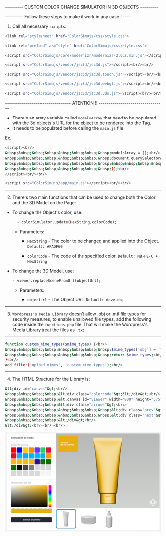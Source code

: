 --------- CUSTOM COLOR CHANGE SIMULATOR IN 3D OBJECTS ---------

--------- Follow these steps to make it work in any case ! ----

1. Call all necessary `scripts`:
```bash
<link rel="stylesheet" href="ColorSimujs/css/style.css">
```
```bash
<link rel="preload" as="style" href="ColorSimujs/css/style.css">
```
```bash
<script src="ColorSimujs/core/modernizr/modernizr-2.6.2.min.js"></script><br/><br/>
```
```bash
<script src="ColorSimujs/vendor/jsc3d/jsc3d.js"></script><br/><br/>
```
```bash
<script src="ColorSimujs/vendor/jsc3d/jsc3d.touch.js"></script><br/><br/>
```
```bash
<script src="ColorSimujs/vendor/jsc3d/jsc3d.webgl.js"></script><br/><br/>
```
```bash
<script src="ColorSimujs/vendor/jsc3d/jsc3d.3ds.js"></script><br/><br/>
```

--------------------------------- ATENTION !! ---------------------------------<br/>

- There's an array variable called `modelsArray` that need to be populated with the 3d objects's URL for the object to be rendered into the <canvas> Tag.<br/>
- It needs to be populated before calling the `main.js` file

Ex.
```bash
<script><br/>
&nbsp;&nbsp;&nbsp;&nbsp;&nbsp;&nbsp;&nbsp;&nbsp;modelsArray = [];<br/>
&nbsp;&nbsp;&nbsp;&nbsp;&nbsp;&nbsp;&nbsp;&nbsp;document.querySelectorAll('.simulador .owl-carousel img').forEach(function(){<br/>
&nbsp;&nbsp;&nbsp;&nbsp;&nbsp;&nbsp;&nbsp;&nbsp;&nbsp;&nbsp;&nbsp;&nbsp;modelsArray.push(img.parentElement.dataset.url);<br/>
&nbsp;&nbsp;&nbsp;&nbsp;&nbsp;&nbsp;&nbsp;&nbsp;});<br/>
</script><br/><br/>
```
```bash
<script src="ColorSimujs/app/main.js"></script><br/><br/>
```

-------------------------------------------------------------------------------

2. There's two main functions that can be used to change both the Color and the 3D Model on the Page:

- To change the Object's color, use:
  ```bash
    - colorSimulator.update(HexString,colorCode);
  ```

    - Parameters: 

        - `HexString` - The color to be changed and applied into the Object.
          `Default: #FADF60`

        - `colorCode` - The code of the specified color.
          `Default: MB-PE-C + HexString`

- To change the 3D Model, use:
    ```bash
    - viewer.replaceSceneFromUrl(objectUrl);
    ```

    - Parameters:

        - `objectUrl` - The Object URL.
          `Default: dove.obj`

-------------------------------------------------------------------------------

3. `Wordpress's Media Library` doesn't allow .obj or .mtl file types for security measures, to enable unallowed file types, add the following code inside the `functions.php` file. That will make the Wordpress's Media Library treat the files as `.txt`

-------------------------------------------------------------------------------
```bash
function custom_mime_types($mime_types) {<br/>
&nbsp;&nbsp;&nbsp;&nbsp;&nbsp;&nbsp;&nbsp;&nbsp;$mime_types['obj'] = 'text/plain';<br/>
&nbsp;&nbsp;&nbsp;&nbsp;&nbsp;&nbsp;&nbsp;&nbsp;return $mime_types;<br/>
}<br/>
add_filter('upload_mimes', 'custom_mime_types');<br/>
```

-------------------------------------------------------------------------------

4. The HTML Structure for the Library is:
```bash
&lt;div id="canvas"&gt;<br/>
&nbsp;&nbsp;&nbsp;&nbsp;&lt;div class="colorcode"&gt;&lt;/div&gt;<br/>
&nbsp;&nbsp;&nbsp;&nbsp;&lt;canvas id="viewer" width="800" height="575"&gt;&lt;/canvas&gt;<br/>
&nbsp;&nbsp;&nbsp;&nbsp;&lt;div class="arrows"&gt;<br/>
&nbsp;&nbsp;&nbsp;&nbsp;&nbsp;&nbsp;&nbsp;&nbsp;&lt;div class="prev"&gt;&lt;/div&gt;<br/>
&nbsp;&nbsp;&nbsp;&nbsp;&nbsp;&nbsp;&nbsp;&nbsp;&lt;div class="next"&gt;&lt;/div&gt;<br/>
&nbsp;&nbsp;&nbsp;&nbsp;&lt;/div&gt;<br/>
&lt;/div&gt;<br/><br/><br/>
```

![Alt text](./colorsimujs.png)
